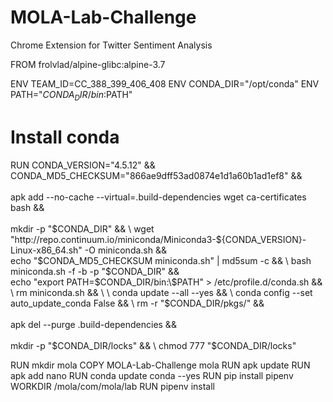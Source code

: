 # MOLA-Lab-Challenge
 Chrome Extension for Twitter Sentiment Analysis




FROM frolvlad/alpine-glibc:alpine-3.7


ENV TEAM_ID=CC_388_399_406_408
ENV CONDA_DIR="/opt/conda"
ENV PATH="$CONDA_DIR/bin:$PATH"

# Install conda
RUN CONDA_VERSION="4.5.12" && \
    CONDA_MD5_CHECKSUM="866ae9dff53ad0874e1d1a60b1ad1ef8" && \
    \
    apk add --no-cache --virtual=.build-dependencies wget ca-certificates bash && \
    \
    mkdir -p "$CONDA_DIR" && \
    wget "http://repo.continuum.io/miniconda/Miniconda3-${CONDA_VERSION}-Linux-x86_64.sh" -O miniconda.sh && \
    echo "$CONDA_MD5_CHECKSUM  miniconda.sh" | md5sum -c && \
    bash miniconda.sh -f -b -p "$CONDA_DIR" && \
    echo "export PATH=$CONDA_DIR/bin:\$PATH" > /etc/profile.d/conda.sh && \
    rm miniconda.sh && \
    \
    conda update --all --yes && \
    conda config --set auto_update_conda False && \
    rm -r "$CONDA_DIR/pkgs/" && \
    \
    apk del --purge .build-dependencies && \
    \
    mkdir -p "$CONDA_DIR/locks" && \
    chmod 777 "$CONDA_DIR/locks"


RUN mkdir mola
COPY MOLA-Lab-Challenge mola
RUN apk update
RUN apk add nano
RUN conda update conda --yes
RUN pip install pipenv
WORKDIR /mola/com/mola/lab
RUN pipenv install